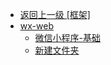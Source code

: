- [返回上一级 [框架]](笔记图片/前端/框架/)
- [wx-web](笔记图片/前端/框架/wx-web/)
  - [微信小程序-基础](笔记图片/前端/框架/wx-web/微信小程序-基础/)
  - [新建文件夹](笔记图片/前端/框架/wx-web/新建文件夹/)
